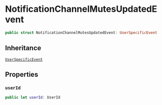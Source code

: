 # NotificationChannelMutesUpdatedEvent

``` swift
public struct NotificationChannelMutesUpdatedEvent: UserSpecificEvent 
```

## Inheritance

[`UserSpecificEvent`](/UserSpecificEvent)

## Properties

### `userId`

``` swift
public let userId: UserId
```
